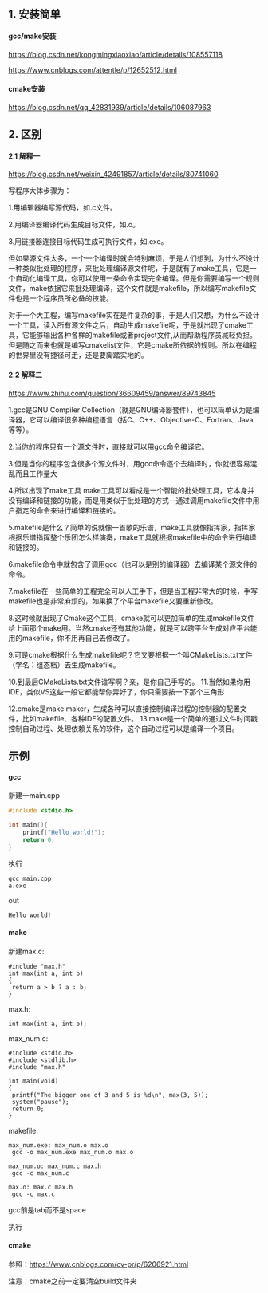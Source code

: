 ## 1. 安装简单

#### gcc/make安装

https://blog.csdn.net/kongmingxiaoxiao/article/details/108557118

https://www.cnblogs.com/attentle/p/12652512.html

#### cmake安装

https://blog.csdn.net/qq_42831939/article/details/106087963


## 2. 区别

#### 2.1 解释一

https://blog.csdn.net/weixin_42491857/article/details/80741060

写程序大体步骤为：

1.用编辑器编写源代码，如.c文件。

2.用编译器编译代码生成目标文件，如.o。

3.用链接器连接目标代码生成可执行文件，如.exe。

但如果源文件太多，一个一个编译时就会特别麻烦，于是人们想到，为什么不设计一种类似批处理的程序，来批处理编译源文件呢，于是就有了make工具，它是一个自动化编译工具，你可以使用一条命令实现完全编译。但是你需要编写一个规则文件，make依据它来批处理编译，这个文件就是makefile，所以编写makefile文件也是一个程序员所必备的技能。

对于一个大工程，编写makefile实在是件复杂的事，于是人们又想，为什么不设计一个工具，读入所有源文件之后，自动生成makefile呢，于是就出现了cmake工具，它能够输出各种各样的makefile或者project文件,从而帮助程序员减轻负担。但是随之而来也就是编写cmakelist文件，它是cmake所依据的规则。所以在编程的世界里没有捷径可走，还是要脚踏实地的。

#### 2.2 解释二

https://www.zhihu.com/question/36609459/answer/89743845

1.gcc是GNU Compiler Collection（就是GNU编译器套件），也可以简单认为是编译器，它可以编译很多种编程语言（括C、C++、Objective-C、Fortran、Java等等）。

2.当你的程序只有一个源文件时，直接就可以用gcc命令编译它。

3.但是当你的程序包含很多个源文件时，用gcc命令逐个去编译时，你就很容易混乱而且工作量大

4.所以出现了make工具
make工具可以看成是一个智能的批处理工具，它本身并没有编译和链接的功能，而是用类似于批处理的方式—通过调用makefile文件中用户指定的命令来进行编译和链接的。

5.makefile是什么？简单的说就像一首歌的乐谱，make工具就像指挥家，指挥家根据乐谱指挥整个乐团怎么样演奏，make工具就根据makefile中的命令进行编译和链接的。

6.makefile命令中就包含了调用gcc（也可以是别的编译器）去编译某个源文件的命令。

7.makefile在一些简单的工程完全可以人工手下，但是当工程非常大的时候，手写makefile也是非常麻烦的，如果换了个平台makefile又要重新修改。

8.这时候就出现了Cmake这个工具，cmake就可以更加简单的生成makefile文件给上面那个make用。当然cmake还有其他功能，就是可以跨平台生成对应平台能用的makefile，你不用再自己去修改了。

9.可是cmake根据什么生成makefile呢？它又要根据一个叫CMakeLists.txt文件（学名：组态档）去生成makefile。

10.到最后CMakeLists.txt文件谁写啊？亲，是你自己手写的。
11.当然如果你用IDE，类似VS这些一般它都能帮你弄好了，你只需要按一下那个三角形

12.cmake是make maker，生成各种可以直接控制编译过程的控制器的配置文件，比如makefile、各种IDE的配置文件。
13.make是一个简单的通过文件时间戳控制自动过程、处理依赖关系的软件，这个自动过程可以是编译一个项目。

## 示例

#### gcc

新建一main.cpp

```cpp
#include <stdio.h>

int main(){
    printf("Hello world!");
    return 0;
}
```

执行

```
gcc main.cpp
a.exe
```

out

```
Hello world!
```

#### make

新建max.c:

```
#include "max.h"  
int max(int a, int b)  
{  
 return a > b ? a : b;
}
```

max.h:

```
int max(int a, int b); 
```

max_num.c:

```
#include <stdio.h>  
#include <stdlib.h>  
#include "max.h"  

int main(void)  
{  
 printf("The bigger one of 3 and 5 is %d\n", max(3, 5));
 system("pause");
 return 0;
} 
```

makefile:

```
max_num.exe: max_num.o max.o  
 gcc -o max_num.exe max_num.o max.o

max_num.o: max_num.c max.h  
 gcc -c max_num.c

max.o: max.c max.h  
 gcc -c max.c
```

gcc前是tab而不是space

执行


#### cmake

参照：https://www.cnblogs.com/cv-pr/p/6206921.html

注意：cmake之前一定要清空build文件夹
